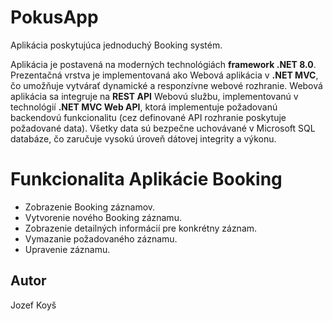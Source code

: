 # PokusApp
 Aplikácia poskytujúca jednoduchý Booking systém. 

Aplikácia je postavená na moderných technológiách **framework .NET 8.0**. Prezentačná vrstva je implementovaná ako Webová aplikácia v **.NET MVC**, čo umožňuje vytvárať dynamické a responzívne webové rozhranie. Webová aplikácia sa integruje na **REST API** Webovú službu, implementovanú v technológií **.NET MVC Web API**, ktorá implementuje požadovanú backendovú funkcionalitu (cez definované API rozhranie poskytuje požadované data). Všetky data sú bezpečne uchovávané v Microsoft SQL databáze, čo zaručuje vysokú úroveň dátovej integrity a výkonu.

# Funkcionalita Aplikácie Booking
- Zobrazenie Booking záznamov.
- Vytvorenie nového Booking záznamu.
- Zobrazenie detailných informácií pre konkrétny záznam.
- Vymazanie požadovaného záznamu.
- Upravenie záznamu.

## Autor
 Jozef Koyš
